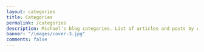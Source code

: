 ```yaml
---
layout: categories
title: Categories
permalink: /categories
description: Michael's blog categories. List of articles and posts by categories.
banner: "/images/cover-3.jpg"
comments: false
---
```

